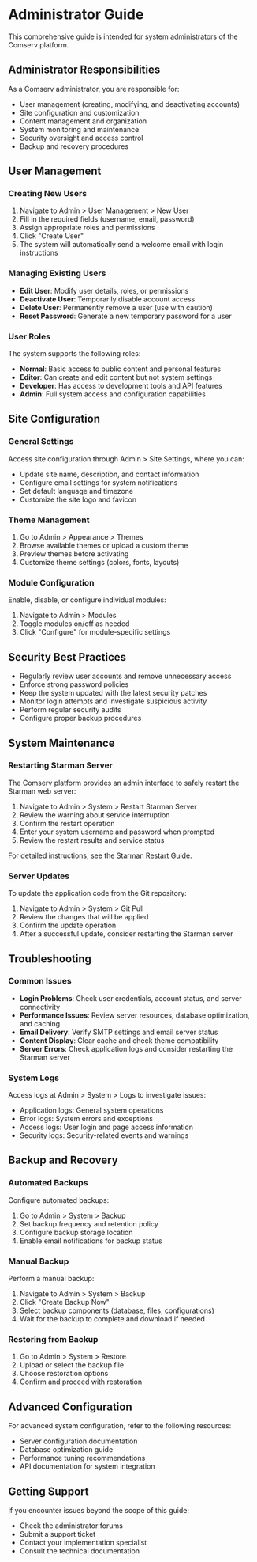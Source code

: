 # Administrator Guide

This comprehensive guide is intended for system administrators of the Comserv platform.

## Administrator Responsibilities

As a Comserv administrator, you are responsible for:

- User management (creating, modifying, and deactivating accounts)
- Site configuration and customization
- Content management and organization
- System monitoring and maintenance
- Security oversight and access control
- Backup and recovery procedures

## User Management

### Creating New Users

1. Navigate to Admin > User Management > New User
2. Fill in the required fields (username, email, password)
3. Assign appropriate roles and permissions
4. Click "Create User"
5. The system will automatically send a welcome email with login instructions

### Managing Existing Users

- **Edit User**: Modify user details, roles, or permissions
- **Deactivate User**: Temporarily disable account access
- **Delete User**: Permanently remove a user (use with caution)
- **Reset Password**: Generate a new temporary password for a user

### User Roles

The system supports the following roles:

- **Normal**: Basic access to public content and personal features
- **Editor**: Can create and edit content but not system settings
- **Developer**: Has access to development tools and API features
- **Admin**: Full system access and configuration capabilities

## Site Configuration

### General Settings

Access site configuration through Admin > Site Settings, where you can:

- Update site name, description, and contact information
- Configure email settings for system notifications
- Set default language and timezone
- Customize the site logo and favicon

### Theme Management

1. Go to Admin > Appearance > Themes
2. Browse available themes or upload a custom theme
3. Preview themes before activating
4. Customize theme settings (colors, fonts, layouts)

### Module Configuration

Enable, disable, or configure individual modules:

1. Navigate to Admin > Modules
2. Toggle modules on/off as needed
3. Click "Configure" for module-specific settings

## Security Best Practices

- Regularly review user accounts and remove unnecessary access
- Enforce strong password policies
- Keep the system updated with the latest security patches
- Monitor login attempts and investigate suspicious activity
- Perform regular security audits
- Configure proper backup procedures

## System Maintenance

### Restarting Starman Server

The Comserv platform provides an admin interface to safely restart the Starman web server:

1. Navigate to Admin > System > Restart Starman Server
2. Review the warning about service interruption
3. Confirm the restart operation
4. Enter your system username and password when prompted
5. Review the restart results and service status

For detailed instructions, see the [Starman Restart Guide](starman_restart_guide.md).

### Server Updates

To update the application code from the Git repository:

1. Navigate to Admin > System > Git Pull
2. Review the changes that will be applied
3. Confirm the update operation
4. After a successful update, consider restarting the Starman server

## Troubleshooting

### Common Issues

- **Login Problems**: Check user credentials, account status, and server connectivity
- **Performance Issues**: Review server resources, database optimization, and caching
- **Email Delivery**: Verify SMTP settings and email server status
- **Content Display**: Clear cache and check theme compatibility
- **Server Errors**: Check application logs and consider restarting the Starman server

### System Logs

Access logs at Admin > System > Logs to investigate issues:

- Application logs: General system operations
- Error logs: System errors and exceptions
- Access logs: User login and page access information
- Security logs: Security-related events and warnings

## Backup and Recovery

### Automated Backups

Configure automated backups:

1. Go to Admin > System > Backup
2. Set backup frequency and retention policy
3. Configure backup storage location
4. Enable email notifications for backup status

### Manual Backup

Perform a manual backup:

1. Navigate to Admin > System > Backup
2. Click "Create Backup Now"
3. Select backup components (database, files, configurations)
4. Wait for the backup to complete and download if needed

### Restoring from Backup

1. Go to Admin > System > Restore
2. Upload or select the backup file
3. Choose restoration options
4. Confirm and proceed with restoration

## Advanced Configuration

For advanced system configuration, refer to the following resources:

- Server configuration documentation
- Database optimization guide
- Performance tuning recommendations
- API documentation for system integration

## Getting Support

If you encounter issues beyond the scope of this guide:

- Check the administrator forums
- Submit a support ticket
- Contact your implementation specialist
- Consult the technical documentation